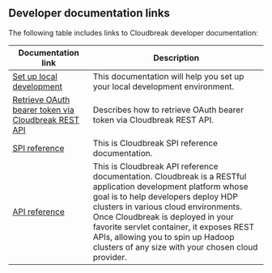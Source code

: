 
## Developer documentation links 

The following table includes links to Cloudbreak developer documentation: 

| Documentation link | Description |
|---|---|
| [Set up local development](https://github.com/hortonworks/cloudbreak) | This documentation will help you set up your local development environment. | 
| [Retrieve OAuth bearer token via Cloudbreak REST API](https://github.com/hortonworks/cloudbreak/blob/master/docs/common/retrieve_oauth_token.md) | Describes how to retrieve OAuth bearer token via Cloudbreak REST API. |
| [SPI reference](https://github.com/hortonworks/cloudbreak/blob/master/docs/spi.md) | This is Cloudbreak SPI reference documentation. |
| [API reference](https://app.swaggerhub.com/apis/Cloudbreak/Cloudbreak/2.7.1) | This is Cloudbreak API reference documentation. Cloudbreak is a RESTful application development platform whose goal is to help developers deploy HDP clusters in various cloud environments. Once Cloudbreak is deployed in your favorite servlet container, it exposes REST APIs, allowing you to spin up Hadoop clusters of any size with your chosen cloud provider. |

[Comment]: <> (API link should be updated for each release.)

